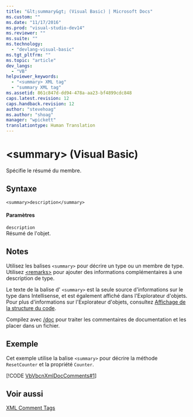 ```yaml
---
title: "&lt;summary&gt; (Visual Basic) | Microsoft Docs"
ms.custom: ""
ms.date: "11/17/2016"
ms.prod: "visual-studio-dev14"
ms.reviewer: ""
ms.suite: ""
ms.technology: 
  - "devlang-visual-basic"
ms.tgt_pltfrm: ""
ms.topic: "article"
dev_langs: 
  - "VB"
helpviewer_keywords: 
  - "<summary> XML tag"
  - "summary XML tag"
ms.assetid: 861c847d-dd94-478a-aa23-bf4899cdc848
caps.latest.revision: 12
caps.handback.revision: 12
author: "stevehoag"
ms.author: "shoag"
manager: "wpickett"
translationtype: Human Translation
---
```

# &lt;summary&gt; (Visual Basic)
Spécifie le résumé du membre.  
  
## Syntaxe  
  
```  
<summary>description</summary>  
```  
  
#### Paramètres  
 `description`  
 Résumé de l'objet.  
  
## Notes  
 Utilisez les balises `<summary>` pour décrire un type ou un membre de type.  Utilisez [\<remarks\>](../../../visual-basic/language-reference/xmldoc/remarks.md) pour ajouter des informations complémentaires à une description de type.  
  
 Le texte de la balise d' `<summary>` est la seule source d'informations sur le type dans Intellisense, et est également affiché dans l'Explorateur d'objets.  Pour plus d'informations sur l'Explorateur d'objets, consultez [Affichage de la structure du code](/visual-studio/ide/viewing-the-structure-of-code).  
  
 Compilez avec [\/doc](../../../visual-basic/reference/command-line-compiler/doc.md) pour traiter les commentaires de documentation et les placer dans un fichier.  
  
## Exemple  
 Cet exemple utilise la balise `<summary>` pour décrire la méthode `ResetCounter` et la propriété `Counter`.  
  
 [!CODE [VbVbcnXmlDocComments#1](../CodeSnippet/VS_Snippets_VBCSharp/VbVbcnXmlDocComments#1)]  
  
## Voir aussi  
 [XML Comment Tags](../../../visual-basic/language-reference/xmldoc/recommended-xml-tags-for-documentation-comments.md)